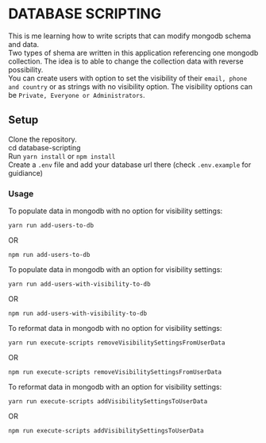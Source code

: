 # DATABASE SCRIPTING

This is me learning how to write scripts that can modify mongodb schema and data.  
Two types of shema are written in this application referencing one mongodb collection.   The idea is to able to change the collection data with reverse possibility.   
You can create users with option to set the visibility of their `email, phone and country` or as strings with no visibility option. The visibility options can be `Private, Everyone or Administrators`.

## Setup

Clone the repository.    
cd database-scripting       
Run `yarn install` or `npm install`    
Create a `.env` file and add your database url there (check `.env.example` for guidiance) 

### Usage

To populate data in mongodb with no option for visibility settings:
```
yarn run add-users-to-db
```  
OR  
```
npm run add-users-to-db 
```


To populate data in mongodb with an option for visibility settings:
```
yarn run add-users-with-visibility-to-db  
```  
OR  
```
npm run add-users-with-visibility-to-db  
```


To reformat data in mongodb with no option for visibility settings:
```
yarn run execute-scripts removeVisibilitySettingsFromUserData
```   
OR   
```
npm run execute-scripts removeVisibilitySettingsFromUserData 
```


To reformat data in mongodb with an option for visibility settings:
```
yarn run execute-scripts addVisibilitySettingsToUserData   
```  
OR   
```
npm run execute-scripts addVisibilitySettingsToUserData    
```
